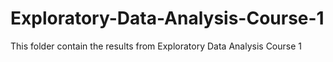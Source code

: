 # Exploratory-Data-Analysis-Course-1
This folder contain the results from Exploratory Data Analysis Course 1
